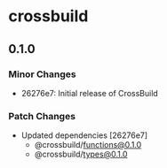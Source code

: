 # crossbuild

## 0.1.0

### Minor Changes

-   26276e7: Initial release of CrossBuild

### Patch Changes

-   Updated dependencies [26276e7]
    -   @crossbuild/functions@0.1.0
    -   @crossbuild/types@0.1.0
